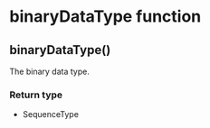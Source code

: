 binaryDataType function
=======================
binaryDataType()
----------------

The binary data type.



### Return type

- SequenceType



